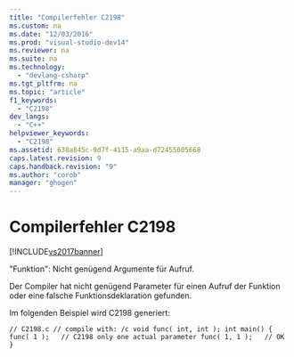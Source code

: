 ```yaml
---
title: "Compilerfehler C2198"
ms.custom: na
ms.date: "12/03/2016"
ms.prod: "visual-studio-dev14"
ms.reviewer: na
ms.suite: na
ms.technology: 
  - "devlang-csharp"
ms.tgt_pltfrm: na
ms.topic: "article"
f1_keywords: 
  - "C2198"
dev_langs: 
  - "C++"
helpviewer_keywords: 
  - "C2198"
ms.assetid: 638a845c-9d7f-4115-a9aa-d72455605668
caps.latest.revision: 9
caps.handback.revision: "9"
ms.author: "corob"
manager: "ghogen"
---
```

# Compilerfehler C2198
[!INCLUDE[vs2017banner](../../assembler/inline/includes/vs2017banner.md)]

"Funktion": Nicht genügend Argumente für Aufruf.  
  
 Der Compiler hat nicht genügend Parameter für einen Aufruf der Funktion oder eine falsche Funktionsdeklaration gefunden.  
  
 Im folgenden Beispiel wird C2198 generiert:  
  
```  
// C2198.c // compile with: /c void func( int, int ); int main() { func( 1 );   // C2198 only one actual parameter func( 1, 1 );   // OK }  
```